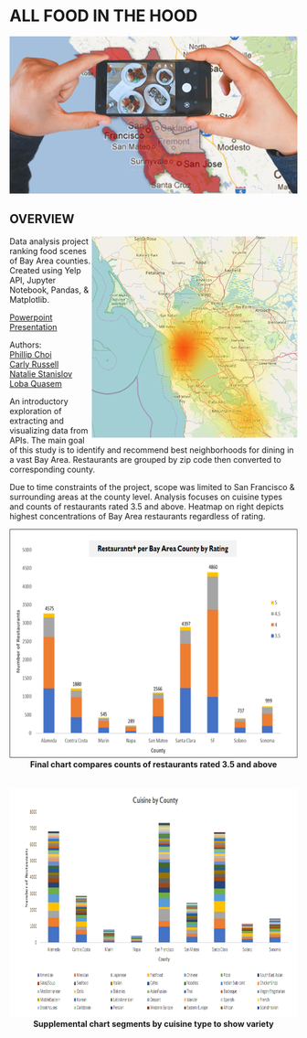 # ALL FOOD IN THE HOOD
<p align="center">
  <img src="Resources/Images/foodinthehood.png">
  <br>
</p>

## OVERVIEW
<img src="Resources/Images/count_per_coord_yellow.PNG" width="360" align="right"/>

Data analysis project ranking food scenes of Bay Area counties. Created using Yelp API, Jupyter Notebook, Pandas, & Matplotlib.

<a href="All food in the hood.pptx">Powerpoint Presentation</a>

Authors:
<br>
<a href="https://github.com/beezmo">Phillip Choi</a>
<br>
<a href="https://github.com/carussell1984">Carly Russell</a>
<br>
<a href="https://github.com/datamoa">Natalie Stanislov</a>
<br>
<a href="https://github.com/lquasem">Loba Quasem</a>

An introductory exploration of extracting and visualizing data from APIs. The main goal of this study is to identify and recommend best neighborhoods for dining in a vast Bay Area. Restaurants are grouped by zip code then converted to corresponding county. 

Due to time constraints of the project, scope was limited to San Francisco & surrounding areas at the county level. Analysis focuses on cuisine types and counts of restaurants rated 3.5 and above. Heatmap on right depicts highest concentrations of Bay Area restaurants regardless of rating.

<p align="center">
  <img src="Resources/Images/rating.png" height="400"/>
  <br>
    <b>Final chart compares counts of restaurants rated 3.5 and above</b>
  <br>
  <br>
  <br>
  <img src="Resources/Images/cuisine.png" height="400"/>
  <br>
    <b>Supplemental chart segments by cuisine type to show variety</b>
</p>
